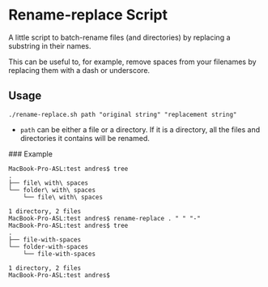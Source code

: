 # Rename-replace Script

A little script to batch-rename files (and directories) by replacing a substring in their names.

This can be useful to, for example, remove spaces from your filenames by replacing them with a dash or underscore.



## Usage

`./rename-replace.sh path "original string" "replacement string"`

* `path` can be either a file or a directory. If it is a directory, all the files and directories it contains will be renamed.



### Example

```
MacBook-Pro-ASL:test andres$ tree
.
├── file\ with\ spaces
└── folder\ with\ spaces
    └── file\ with\ spaces

1 directory, 2 files
MacBook-Pro-ASL:test andres$ rename-replace . " " "-"
MacBook-Pro-ASL:test andres$ tree
.
├── file-with-spaces
└── folder-with-spaces
    └── file-with-spaces

1 directory, 2 files
MacBook-Pro-ASL:test andres$ 
```
